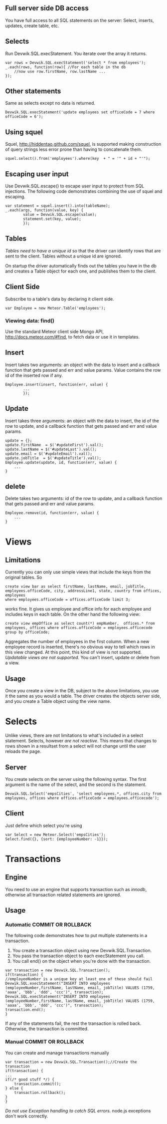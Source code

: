 ## Full server side DB access

You have full access to all SQL statements on the server: Select, inserts, updates, create table, etc.

## Selects
Run Devwik.SQL.execStatement. You iterate over the array it returns.
```
var rows = Devwik.SQL.execStatement('select * from employees');
_.each(rows, function(row){ //For each table in the db
	//now use row.firstName, row.lastName ...
});
```

## Other statements

Same as selects except no data is returned.
```
Devwik.SQL.execStatement('update employees set officeCode = 7 where officeCode = 6');
```

## Using squel
Squel, http://hiddentao.github.com/squel, is supported making construction of query strings less error prone than having to  concatenate them.
```
squel.select().from('employees').where(key  + " = '" + id + "'");
```

## Escaping user input

Use Devwik.SQL.escape() to escape user input to protect from SQL injections.
The following code demonstrates combining the use of squel and escaping.
```
var statement = squel.insert().into(tableName);
_.each(args, function(value, key) {
		value = Devwik.SQL.escape(value);
		statement.set(key, value);
		});
```


## Tables
*Tables need to have a unique id* so that the driver can identify rows that are sent to the client. Tables without a unique id are ignored.

On startup the driver automatically finds out the tables you have in the db and creates a Table object for each one, and publishes them to the client. 

## Client Side
Subscribe to a table's data by declaring it client side. 
```
var Employee = new Meteor.Table('employees');
```
### Viewing data: find()
Use the standard Meteor client side Mongo API, http://docs.meteor.com/#find, to fetch data or use it in templates.

## Insert

Insert takes two arguments: an object with the data to insert and a callback function that gets passed and err and value params. Value contains the row id of the inserted row if any.
```
Employee.insert(insert, function(err, value) {
		...
		});
```
## Update
Insert takes three arguments: an object with the data to insert, the id of the row to update, and a callback function that gets passed and err and value params. 
```
update = {};
update.firstName  = $('#updateFirst').val();
update.lastName = $('#updateLast').val();
update.email = $('#updateEmail').val();
update.jobTitle  = $('#updateTitle').val();
Employee.update(update, id, function(err, value) {
	...
}
```

## delete
Delete takes two arguments: id of the row to update, and a callback function that gets passed and err and value params. 
```
Employee.remove(id, function(err, value) {
	...
}
```

# Views

## Limitations
Currently you can only use simple views that include the keys from the original tables.
		So 
```
create view bar as select firstName, lastName, email, jobTitle, employees.officeCode, city, addressLine1, state, country from offices, employees 
where employees.officeCode = offices.officeCode limit 3;
```
works fine. It gives us employee and office info for each employee and includes keys in each table.
On the other hand the following view:
```
create view empOffice as select count(*) empNumber,  offices.* from employees, offices where offices.officeCode = employees.officecode group by officeCode;
```
Aggregates the number of employees in the first column. When a new employee record is inserted, there's no obvious way to tell which rows in this view changed. At this point, this kind of view is not supported.
*Updatable views are not supported.* You can't insert, update or delete from a view.

## Usage
Once you create a view in the DB, subject to the above limitations, you use it the same as you would a table. The driver creates the objects server side, and you create a Table object using the view name. 


# Selects

Unlike views, there are not limitations to what's included in a select statement. Selects, however *are not reactive*. This means that changes to rows shown in a resultset from a select will not change until the user reloads the page.

## Server
You create selects on the server using the following syntax. The first argument is the name of the select, and the second is the statement. 
```
Devwik.SQL.Select('empsCities', 'select employees.*, offices.city from employees, offices where offices.officeCode = employees.officecode');
```

## Client
Just define which select you're using
```
var Select = new Meteor.Select('empsCities');
Select.find({}, {sort: {employeeNumber: -1}});
```

# Transactions

## Engine
You need to use an engine that supports transaction such as *innodb*, otherwise all transaction related statements are ignored.

## Usage

### Automatic COMMIT OR ROLLBACK
The following code demonstrates how to put multiple statements in a transaction.
 1. You create a transaction object using new Devwik.SQL.Transaction.
 2. You pass the transaction object to each execStatement you call.
 3. You call end() on the object when you're done with the transaction.
```
var transaction = new Devwik.SQL.Transaction();
if(transaction) {
//employeeNumber is a unique key at least one of these should fail
Devwik.SQL.execStatement("INSERT INTO employees (employeeNumber,firstName, lastName, email, jobTitle) VALUES (1759, 'aaaa', 'bbb', 'ddd', 'ccc')", transaction);
Devwik.SQL.execStatement("INSERT INTO employees (employeeNumber,firstName, lastName, email, jobTitle) VALUES (1759, 'aaaa', 'bbb', 'ddd', 'ccc')", transaction);
transaction.end();
}
```
If any of the statements fail, the rest the transaction is rolled back. Otherwise, the transaction is committed.


### Manual COMMIT OR ROLLBACK
You can create and manage transactions manually
```
var transaction = new Devwik.SQL.Transaction();//Create the transaction
if(transaction) {
...
if(/* good stuff */) {
	transaction.commit();
} else {
	transaction.rollback();
}
}
```

*Do not use Exception handling to catch SQL errors.* node.js exceptions don't work correctly.
